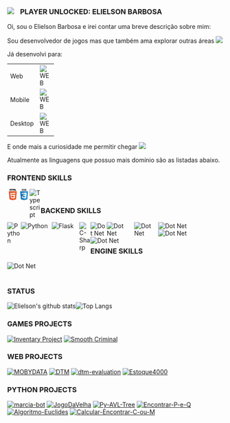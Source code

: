 
### PLAYER UNLOCKED: ELIELSON BARBOSA <img align="left" src="https://media3.giphy.com/media/YWUpVw86AtIbe/giphy.gif" width="30px;"/> 

Oi, sou o Elielson Barbosa e irei contar uma breve descrição sobre mim:

Sou desenvolvedor de jogos mas que também ama explorar outras áreas <img src="https://media1.tenor.com/images/b4152b460f90dfe11492214c55f024ef/tenor.gif?itemid=5442088" width="52px"/>

Já desenvolvi para:
<table border="0">
	<tr>
		<td>
			Web
		</td>
		<td>
			<img align="left" alt="WEB" width="26px" src="https://img2.gratispng.com/20180706/bcw/kisspng-web-development-logo-clip-art-joomla-icon-5b3fa921d25041.4362954515308987218615.jpg" /> 
		</td>
	</tr>
	<tr>
		<td>
			Mobile 
		</td>
		<td>
			<img align="left" alt="WEB" width="26px" src="https://www.freepnglogos.com/uploads/mobile-circle-logo-png-30.png" /> 
		</td>
	</tr>
	<tr>
		<td>
			Desktop
		</td>
		<td>
			<img align="left" alt="WEB" width="26px" src="https://thumbs.dreamstime.com/b/%C3%ADcone-para-seu-projeto-do-site-logotipo-vetor-computador-de-secret%C3%A1ria-app-ui-ilustra-o-151573142.jpg" /> 
		</td>
	</tr>
</table>
E onde mais a curiosidade me permitir chegar <img src="https://64.media.tumblr.com/9250c0c60d7d7974053876ca50410e44/tumblr_mfr6dto4j21s0qwlko1_500.gif" width="64px" />

Atualmente as linguagens que possuo mais domínio são as listadas abaixo.

### FRONTEND SKILLS

<div>
	<img align="left" alt="HTML5" width="26px" src="https://raw.githubusercontent.com/github/explore/80688e429a7d4ef2fca1e82350fe8e3517d3494d/topics/html/html.png" />
	<img align="left" alt="CSS3" width="26px" src="https://raw.githubusercontent.com/github/explore/80688e429a7d4ef2fca1e82350fe8e3517d3494d/topics/css/css.png" />
	<img align="left" alt="Typescript" width="26px" src="https://upload.wikimedia.org/wikipedia/commons/thumb/9/99/Unofficial_JavaScript_logo_2.svg/1024px-Unofficial_JavaScript_logo_2.svg.png"/>
</div>
<br>


### BACKEND SKILLS

<div style="background-color: #FF0000">
	<img align="left" alt="Python" width="32px" src="https://www.vectorlogo.zone/logos/python/python-vertical.svg"/>
	<img align="left" alt="Python" width="72px" src="https://www.vectorlogo.zone/logos/opencv/opencv-ar21.svg"/>
	<img align="left" alt="Flask" width="64px" src="https://www.vectorlogo.zone/logos/pocoo_flask/pocoo_flask-ar21.svg"/>
	<img align="left" alt="C-Sharp" width="26px" src="https://seeklogo.com/images/C/c-sharp-c-logo-02F17714BA-seeklogo.com.png"/>
	<img align="left" alt="Dot Net" width="38px" src="https://www.vectorlogo.zone/logos/dotnet/dotnet-vertical.svg"/>
	<img align="left" alt="Dot Net" width="64px" src="https://upload.wikimedia.org/wikipedia/commons/thumb/d/d9/Node.js_logo.svg/1200px-Node.js_logo.svg.png"/>
	<img align="left" alt="Dot Net" width="56px" src="https://cpl.thalesgroup.com/sites/default/files/content/paragraphs/intro/2020-03/postgresql-logo.png"/>
	<img align="left" alt="Dot Net" width="98px" src="https://www.vectorlogo.zone/logos/mongodb/mongodb-ar21.svg"/>
	<img align="left" alt="Dot Net" width="98px" src="https://www.vectorlogo.zone/logos/regexplanet/regexplanet-ar21.svg"/>
	<img align="left" alt="Dot Net" width="98px" src="https://www.vectorlogo.zone/logos/socketio/socketio-ar21.svg"/>
</div>

<br>
<br>

### ENGINE SKILLS

<img align="left" alt="Dot Net" width="100px" src="https://www.vectorlogo.zone/logos/unity3d/unity3d-ar21.svg"/>
<br>
<br>

### STATUS

![Elielson's github stats](https://github-readme-stats.vercel.app/api?username=Elielson68&bg_color=30,e96443,904e95&text_color=fff&count_private=true&show_icons=true&line_height=40&icon_color=fff&title_color=fff&hide_border=true)![Top Langs](https://github-readme-stats.vercel.app/api/top-langs/?username=Elielson68&bg_color=30,e96443,904e95&text_color=fff&count_private=false&icon_color=fff&title_color=fff&hide_border=true)

### GAMES PROJECTS

[![Inventary Project](https://github-readme-stats.vercel.app/api/pin/?username=Elielson68&repo=InventarioProject&bg_color=30,e96443,904e95&text_color=fff&count_private=true&show_icons=true&line_height=40&icon_color=fff&title_color=fff&hide_border=true)](https://github.com/Elielson68/InventarioProject)
[![Smooth Criminal](https://github-readme-stats.vercel.app/api/pin/?username=Elielson68&repo=Smooth-Criminal&bg_color=30,e96443,904e95&text_color=fff&count_private=true&show_icons=true&line_height=40&icon_color=fff&title_color=fff&hide_border=true)](https://github.com/Elielson68/Smooth-Criminal)


### WEB PROJECTS

[![MOBYDATA](https://github-readme-stats.vercel.app/api/pin/?username=rnanc&repo=MOBYDATA&bg_color=30,e96443,904e95&text_color=fff&count_private=true&show_icons=true&line_height=40&icon_color=fff&title_color=fff&hide_border=true)](https://github.com/rnanc/MOBYDATA)
[![DTM](https://github-readme-stats.vercel.app/api/pin/?username=Elielson68&repo=DTM&bg_color=30,e96443,904e95&text_color=fff&count_private=true&show_icons=true&line_height=40&icon_color=fff&title_color=fff&hide_border=true)](https://github.com/Elielson68/DTM)
[![dtm-evaluation](https://github-readme-stats.vercel.app/api/pin/?username=rnanc&repo=dtm-evaluation&bg_color=30,e96443,904e95&text_color=fff&count_private=true&show_icons=true&line_height=40&icon_color=fff&title_color=fff&hide_border=true)](https://github.com/rnanc/dtm-evaluation)
[![Estoque4000](https://github-readme-stats.vercel.app/api/pin/?username=olucasfreitas&repo=Estoque4000&bg_color=30,e96443,904e95&text_color=fff&count_private=true&show_icons=true&line_height=40&icon_color=fff&title_color=fff&hide_border=true)](https://github.com/olucasfreitas/Estoque4000)


### PYTHON PROJECTS

[![marcia-bot](https://github-readme-stats.vercel.app/api/pin/?username=marciaBot&repo=marcia-bot&bg_color=30,e96443,904e95&text_color=fff&count_private=true&show_icons=true&line_height=40&icon_color=fff&title_color=fff&hide_border=true)](https://github.com/marciaBot/marcia-bot)
[![JogoDaVelha](https://github-readme-stats.vercel.app/api/pin/?username=Elielson68&repo=JogoDaVelha&bg_color=30,e96443,904e95&text_color=fff&count_private=true&show_icons=true&line_height=40&icon_color=fff&title_color=fff&hide_border=true)](https://github.com/Elielson68/JogoDaVelha)
[![Py-AVL-Tree](https://github-readme-stats.vercel.app/api/pin/?username=Elielson68&repo=Py-AVL-Tree&bg_color=30,e96443,904e95&text_color=fff&count_private=true&show_icons=true&line_height=40&icon_color=fff&title_color=fff&hide_border=true)](https://github.com/Elielson68/Py-AVL-Tree)
[![Encontrar-P-e-Q](https://github-readme-stats.vercel.app/api/pin/?username=Elielson68&repo=Encontrar-P-e-Q&bg_color=30,e96443,904e95&text_color=fff&count_private=true&show_icons=true&line_height=40&icon_color=fff&title_color=fff&hide_border=true)](https://github.com/Elielson68/Encontrar-P-e-Q)
[![Algoritmo-Euclides](https://github-readme-stats.vercel.app/api/pin/?username=Elielson68&repo=Algoritmo-Euclides&bg_color=30,e96443,904e95&text_color=fff&count_private=true&show_icons=true&line_height=40&icon_color=fff&title_color=fff&hide_border=true)](https://github.com/Elielson68/Algoritmo-Euclides)
[![Calcular-Encontrar-C-ou-M](https://github-readme-stats.vercel.app/api/pin/?username=Elielson68&repo=Calcular-Encontrar-C-ou-M-1&bg_color=30,e96443,904e95&text_color=fff&count_private=true&show_icons=true&line_height=40&icon_color=fff&title_color=fff&hide_border=true)](https://github.com/Elielson68/Calcular-Encontrar-C-ou-M-1)

<!--stackedit_data:
eyJoaXN0b3J5IjpbLTc0MDY3MzQyLDEyNTE3Nzc4MzQsMTY1MD
U4ODk3MiwtMTE3NTcwNDA0MywtNzQwNjczNDIsMTg4NDIwNzQ5
OCwtMTY2MzM1NjYzNCwyNDMzODE5NiwxMjExMjQ4MzgyLC0xOD
Q0NDcxMTg2LDE3NTY2MjQ2OTVdfQ==
-->
